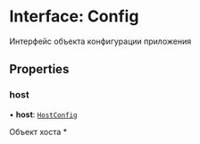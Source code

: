 # Interface: Config

Интерфейс объекта конфигурации приложения

## Properties

### host

• **host**: [`HostConfig`](HostConfig.md)

Объект хоста *

